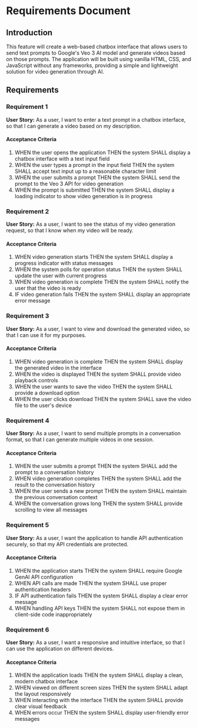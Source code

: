 # Requirements Document

## Introduction

This feature will create a web-based chatbox interface that allows users to send text prompts to Google's Veo 3 AI model and generate videos based on those prompts. The application will be built using vanilla HTML, CSS, and JavaScript without any frameworks, providing a simple and lightweight solution for video generation through AI.

## Requirements

### Requirement 1

**User Story:** As a user, I want to enter a text prompt in a chatbox interface, so that I can generate a video based on my description.

#### Acceptance Criteria

1. WHEN the user opens the application THEN the system SHALL display a chatbox interface with a text input field
2. WHEN the user types a prompt in the input field THEN the system SHALL accept text input up to a reasonable character limit
3. WHEN the user submits a prompt THEN the system SHALL send the prompt to the Veo 3 API for video generation
4. WHEN the prompt is submitted THEN the system SHALL display a loading indicator to show video generation is in progress

### Requirement 2

**User Story:** As a user, I want to see the status of my video generation request, so that I know when my video will be ready.

#### Acceptance Criteria

1. WHEN video generation starts THEN the system SHALL display a progress indicator with status messages
2. WHEN the system polls for operation status THEN the system SHALL update the user with current progress
3. WHEN video generation is complete THEN the system SHALL notify the user that the video is ready
4. IF video generation fails THEN the system SHALL display an appropriate error message

### Requirement 3

**User Story:** As a user, I want to view and download the generated video, so that I can use it for my purposes.

#### Acceptance Criteria

1. WHEN video generation is complete THEN the system SHALL display the generated video in the interface
2. WHEN the video is displayed THEN the system SHALL provide video playback controls
3. WHEN the user wants to save the video THEN the system SHALL provide a download option
4. WHEN the user clicks download THEN the system SHALL save the video file to the user's device

### Requirement 4

**User Story:** As a user, I want to send multiple prompts in a conversation format, so that I can generate multiple videos in one session.

#### Acceptance Criteria

1. WHEN the user submits a prompt THEN the system SHALL add the prompt to a conversation history
2. WHEN video generation completes THEN the system SHALL add the result to the conversation history
3. WHEN the user sends a new prompt THEN the system SHALL maintain the previous conversation context
4. WHEN the conversation grows long THEN the system SHALL provide scrolling to view all messages

### Requirement 5

**User Story:** As a user, I want the application to handle API authentication securely, so that my API credentials are protected.

#### Acceptance Criteria

1. WHEN the application starts THEN the system SHALL require Google GenAI API configuration
2. WHEN API calls are made THEN the system SHALL use proper authentication headers
3. IF API authentication fails THEN the system SHALL display a clear error message
4. WHEN handling API keys THEN the system SHALL not expose them in client-side code inappropriately

### Requirement 6

**User Story:** As a user, I want a responsive and intuitive interface, so that I can use the application on different devices.

#### Acceptance Criteria

1. WHEN the application loads THEN the system SHALL display a clean, modern chatbox interface
2. WHEN viewed on different screen sizes THEN the system SHALL adapt the layout responsively
3. WHEN interacting with the interface THEN the system SHALL provide clear visual feedback
4. WHEN errors occur THEN the system SHALL display user-friendly error messages